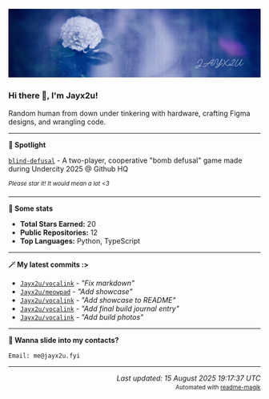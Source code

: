 [![Github Banner](https://github.com/Jayx2u/jayx2u/blob/main/jayx2u-github-banner.png?raw=true)](https://jayx2u.carrd.co)

### Hi there 👋, I'm Jayx2u!

Random human from down under tinkering with hardware, crafting Figma designs, and wrangling code.

---

**💫 Spotlight**

[`blind-defusal`](https://github.com/Jayx2u/blind-defusal) - A two-player, cooperative "bomb defusal" game made during Undercity 2025 @ Github HQ

<sup>*Please star it! It would mean a lot <3*</sup>

---

**📡 Some stats**
- **Total Stars Earned:** 20
- **Public Repositories:** 12
- **Top Languages:** Python, TypeScript

---

**🪄 My latest commits :>**
- [`Jayx2u/vocalink`](https://github.com/Jayx2u/vocalink) - *"Fix markdown"*
- [`Jayx2u/meowpad`](https://github.com/Jayx2u/meowpad) - *"Add showcase"*
- [`Jayx2u/vocalink`](https://github.com/Jayx2u/vocalink) - *"Add showcase to README"*
- [`Jayx2u/vocalink`](https://github.com/Jayx2u/vocalink) - *"Add final build journal entry"*
- [`Jayx2u/vocalink`](https://github.com/Jayx2u/vocalink) - *"Add build photos"*

---

**📮 Wanna slide into my contacts?**
```text
Email: me@jayx2u.fyi
```

---

<p align="right">
  <em>Last updated: 15 August 2025 19:17:37 UTC</em>
  <br>
  <small>Automated with <a href="https://github.com/Jayx2u/readme-magik">readme-magik</a></small>
</p>
